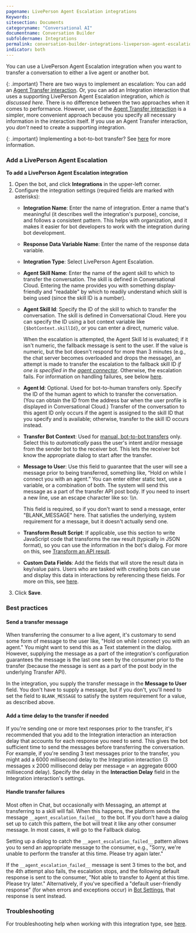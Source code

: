 ```yaml
---
pagename: LivePerson Agent Escalation integrations
Keywords:
sitesection: Documents
categoryname: "Conversational AI"
documentname: Conversation Builder
subfoldername: Integrations
permalink: conversation-builder-integrations-liveperson-agent-escalation-integrations.html
indicator: both
---
```


You can use a LivePerson Agent Escalation integration when you want to transfer a conversation to either a live agent or another bot.

{: .important}
There are two ways to implement an escalation: You can add an [Agent Transfer interaction](conversation-builder-interactions-integrations.html#agent-transfer-interactions). Or, you can add an Integration interaction that uses a supporting LivePerson Agent Escalation integration, *which is discussed here*. There is no difference between the two approaches when it comes to performance. However, use of the [Agent Transfer interaction](conversation-builder-interactions-integrations.html#agent-transfer-interactions) is a simpler, more convenient approach because you specify all necessary information in the interaction itself. If you use an Agent Transfer interaction, you *don't* need to create a supporting integration.

{: .important}
Implementing a bot-to-bot transfer? See [here](conversation-builder-bots-bot-to-bot-transfers.html#manual-transfers) for more information.

### Add a LivePerson Agent Escalation

**To add a LivePerson Agent Escalation integration**

1. Open the bot, and click **Integrations** in the upper-left corner.
2. Configure the integration settings (required fields are marked with asterisks):
    - **Integration Name**: Enter the name of integration. Enter a name that's meaningful (it describes well the integration's purpose), concise, and follows a consistent pattern. This helps with organization, and it makes it easier for bot developers to work with the integration during bot development.
    - **Response Data Variable Name**: Enter the name of the response data variable.
    - **Integration Type**: Select LivePerson Agent Escalation.
    - **Agent Skill Name**: Enter the name of the agent skill to which to transfer the conversation. The skill is defined in Conversational Cloud. Entering the name provides you with something display-friendly and "readable" by which to readily understand which skill is being used (since the skill ID is a number).
    - **Agent Skill Id**: Specify the ID of the skill to which to transfer the conversation. The skill is defined in Conversational Cloud. Here you can specify the ID using a bot context variable like `{$botContext.skillId}`, or you can enter a direct, numeric value.
        
        When the escalation is attempted, the Agent Skill Id is evaluated; if it isn't numeric, the fallback message is sent to the user. If the value is numeric, but the bot doesn't respond for more than 3 minutes (e.g., the chat server becomes overloaded and drops the message), an attempt is made to transfer the escalation to the fallback skill ID *if one is specified in the [agent connector](conversation-builder-testing-deployment-deploying-to-conversational-cloud.html#add-an-agent-connector)*. Otherwise, the escalation fails. For information on handling failures, see below [here](conversation-builder-integrations-liveperson-agent-escalation-integrations.html#handle-transfer-failures). 
    - **Agent Id**: Optional. Used for bot-to-human transfers only. Specify the ID of the human agent to which to transfer the conversation. (You can obtain the ID from the address bar when the user profile is displayed in Conversational Cloud.) Transfer of the conversation to this agent ID only occurs if the agent is assigned to the skill ID that you specify and is available; otherwise, transfer to the skill ID occurs instead.
    - **Transfer Bot Context**: Used for [manual, bot-to-bot transfers](conversation-builder-bots-bot-to-bot-transfers.html#manual-transfers) only. Select this to *automatically* pass the user's intent and/or message from the sender bot to the receiver bot. This lets the receiver bot know the appropriate dialog to start after the transfer.
    - **Message to User**: Use this field to guarantee that the user will see a message prior to being transferred, something like, “Hold on while I connect you with an agent.” You can enter either static text, use a variable, or a combination of both. The system will send this message as a part of the transfer API post body. If you need to insert a new line, use an escape character like so: \\\n. 
    
        This field is required, so if you don't want to send a message, enter "BLANK_MESSAGE" here. That satisfies the underlying, system requirement for a message, but it doesn't actually send one. 
    - **Transform Result Script**: If applicable, use this section to write JavaScript code that transforms the raw result (typically in JSON format), so you can use the information in the bot's dialog. For more on this, see [Transform an API result](conversation-builder-integrations-integration-basics.html#transform-an-api-result).
    - **Custom Data Fields**: Add the fields that will store the result data in key/value pairs. Users who are tasked with creating bots can use and display this data in interactions by referencing these fields. For more on this, see [here](conversation-builder-integrations-integration-basics.html#process-api-results-with-custom-data-fields).
3. Click **Save**.  

### Best practices

#### Send a transfer message

When transferring the consumer to a live agent, it's customary to send some form of message to the user like, "Hold on while I connect you with an agent." You might want to send this as a Text statement in the dialog. However, supplying the message as a part of the integration's configuration guarantees the message is the last one seen by the consumer prior to the transfer (because the message is sent as a part of the post body in the underlying Transfer API).

In the integration, you supply the transfer message in the **Message to User** field. You don't have to supply a message, but if you don't, you'll need to set the field to `BLANK_MESSAGE` to satisfy the system requirement for a value, as described above.

#### Add a time delay to the transfer if needed

If you're sending one or more text responses prior to the transfer, it's recommended that you add to the Integration interaction an interaction delay that accounts for each response you need to send. This gives the bot sufficient time to send the messages before transferring the conversation. For example, if you're sending 3 text messages prior to the transfer, you might add a 6000 millisecond delay to the Integration interaction (3 messages x 2000 millisecond delay per message = an aggregate 6000 millisecond delay). Specify the delay in the **Interaction Delay** field in the Integration interaction's settings.

#### Handle transfer failures

Most often in Chat, but occasionally with Messaging, an attempt at transferring to a skill will fail. When this happens, the platform sends the message `__agent_escalation_failed__` to the bot. If you don’t have a dialog set up to catch this pattern, the bot will treat it like any other consumer message. In most cases, it will go to the Fallback dialog.

Setting up a dialog to catch the `__agent_escalation_failed__` pattern allows you to send an appropriate message to the consumer, e.g., "Sorry, we're unable to perform the transfer at this time. Please try again later."

If the `__agent_escalation_failed__` message is sent 3 times to the bot, and the 4th attempt also fails, the escalation stops, and the following default response is sent to the consumer, "Not able to transfer to Agent at this time. Please try later." Alternatively, if you've specified a "default user-friendly response" (for when errors and exceptions occur) in [Bot Settings](conversation-builder-bots-bot-basics.html#configure-bot-settings), that response is sent instead.

### Troubleshooting

For troubleshooting help when working with this integration type, see [here](conversation-builder-integrations-troubleshooting.html).